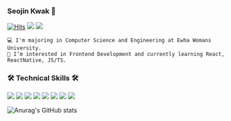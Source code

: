 
<div>

### Seojin Kwak 👋

[![Hits](https://hits.seeyoufarm.com/api/count/incr/badge.svg?url=https%3A%2F%2Fgithub.com%2FSJ-Kwak&count_bg=%23D7BCEB&title_bg=%23EFEFEF&icon=&icon_color=%233B3B3B&title=hits&edge_flat=false)](https://hits.seeyoufarm.com)
<a href="https://velog.io/@chez_kwak"><img src="https://img.shields.io/badge/Velog-3DDC84?style=flat&logo=Blogger&logoColor=white"/></a>
<a href="seojin7@ewhain.net"><img src="https://img.shields.io/badge/Gmail-EA4335?style=flat&logo=gmail&logoColor=white"/></a>

```
💻 I'm majoring in Computer Science and Engineering at Ewha Womans University.
🌱 I’m interested in Frontend Development and currently learning React, ReactNative, JS/TS.
```
### 🛠 Technical Skills 🛠
<p>
<img src="https://img.shields.io/badge/ReactNative-FFCA28?style=flat&logo=react&logoColor=white"/>
<img src="https://img.shields.io/badge/React-61DAFB?style=flat&logo=react&logoColor=white"/>
<img src="https://img.shields.io/badge/Node.js-339933?style=flat&logo=node.js&logoColor=white"/>
<img src="https://img.shields.io/badge/Javascript-F7DF1E?style=flat&logo=javascript&logoColor=white"/>
<img src="https://img.shields.io/badge/C-A8B9CC?style=flat&logo=c&logoColor=white"/>
<img src="https://img.shields.io/badge/Java-ED8B00?style=flat&logo=java&logoColor=white"/>
<img src="https://img.shields.io/badge/MySQL-4479A1?style=flat&logo=mysql&logoColor=white"/>
<img src="https://img.shields.io/badge/Oracle-F80000?style=flat&logo=oracle&logoColor=white"/>
</p>

![Anurag's GitHub stats](https://github-readme-stats.vercel.app/api?username=SJ-Kwak&show_icons=true&theme=radical)

</div>

<!--
### 🛠 Tech Stacks 🛠
<a>
<img src="https://img.shields.io/badge/ReactNative-FFCA28?style=flat&logo=react&logoColor=white"/>
<img src="https://img.shields.io/badge/React-61DAFB?style=flat&logo=react&logoColor=white"/>
<img src="https://img.shields.io/badge/Node.js-339933?style=flat&logo=node.js&logoColor=white"/>
</a>
<a>
<img src="https://img.shields.io/badge/Javascript-F7DF1E?style=flat&logo=javascript&logoColor=white"/>
<img src="https://img.shields.io/badge/C-A8B9CC?style=flat&logo=c&logoColor=white"/>
<img src="https://img.shields.io/badge/Java-ED8B00?style=flat&logo=java&logoColor=white"/>
<img src="https://img.shields.io/badge/Python-3776AB?style=flat&logo=python&logoColor=white"/>
<img src="https://img.shields.io/badge/HTML-E34F26?style=flat&logo=html5&logoColor=white"/>
<img src="https://img.shields.io/badge/CSS-1572B6?style=flat&logo=css3&logoColor=white"/>
</a>
<img src="https://img.shields.io/badge/MySQL-4479A1?style=flat&logo=mysql&logoColor=white"/>
<img src="https://img.shields.io/badge/Oracle-F80000?style=flat&logo=oracle&logoColor=white"/>
!-->


<!--
**SJ-Kwak/SJ-Kwak** is a ✨ _special_ ✨ repository because its `README.md` (this file) appears on your GitHub profile.

Here are some ideas to get you started:

- 🔭 I’m currently working on ...
- 🌱 I’m currently learning ...
- 👯 I’m looking to collaborate on ...
- 🤔 I’m looking for help with ...
- 💬 Ask me about ...
- 📫 How to reach me: ...
- 😄 Pronouns: ...
- ⚡ Fun fact: ...
-->
